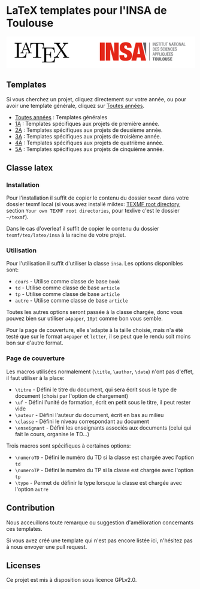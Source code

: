 # LaTeX templates pour l'INSA de Toulouse

![](./imgs/banner.png)


## Templates

Si vous cherchez un projet, cliquez directement sur votre année, ou pour avoir une template générale, cliquez sur [Toutes années](./Templates/Toutes_années/).

 - [Toutes années](./Templates/Toutes_années/) : Templates générales
 - [1A](./Templates/1A/) : Templates spécifiques aux projets de première année.
 - [2A](./Templates/2A/) : Templates spécifiques aux projets de deuxième année.
 - [3A](./Templates/3A/) : Templates spécifiques aux projets de troisième année.
 - [4A](./Templates/4A/) : Templates spécifiques aux projets de quatrième année.
 - [5A](./Templates/5A/) : Templates spécifiques aux projets de cinquième année.

## Classe latex

### Installation

Pour l'installation il suffit de copier le contenu du dossier `texmf` dans
votre dossier texmf local (si vous avez installé miktex:
[TEXMF root directory](https://miktex.org/kb/texmf-roots), section
`Your own TEXMF root directories`, pour texlive c'est le dossier `~/texmf`).

Dans le cas d'overleaf il suffit de copier le contenu du dossier `texmf/tex/latex/insa`
à la racine de votre projet.

### Utilisation

Pour l'utilisation il suffit d'utiliser la classe `insa`. Les options
disponibles sont:
 - `cours` - Utilise comme classe de base `book`
 - `td` - Utilise comme classe de base `article`
 - `tp` - Utilise comme classe de base `article`
 - `autre` - Utilise comme classe de base `article`

Toutes les autres options seront passée à la classe chargée, donc vous pouvez
bien sur utiliser `a4paper`, `10pt` comme bon vous semble.

Pour la page de couverture, elle s'adapte à la taille choisie, mais n'a été
testé que sur le format `a4paper` et `letter`, il se peut que le rendu soit
moins bon sur d'autre format.

### Page de couverture

Les macros utilisées normalement (`\title`, `\author`, `\date`) n'ont pas
d'effet, il faut utiliser à la place:
 - `\titre` - Défini le titre du document, qui sera écrit sous le type de
document (choisi par l'option de chargement)
 - `\uf` - Défini l'unité de formation, écrit en petit sous le titre, il peut
rester vide
 - `\auteur` - Défini l'auteur du document, écrit en bas au milieu
 - `\classe` - Défini le niveau correspondant au document
 - `\enseignant` - Défini les enseignants associés aux documents (celui qui 
fait le cours, organise le TD...)

Trois macros sont spécifiques à certaines options:
 - `\numeroTD` - Défini le numéro du TD si la classe est chargée avec l'option `td`
 - `\numeroTP` - Défini le numéro du TP si la classe est chargée avec l'option `tp`
 - `\type` - Permet de définir le type lorsque la classe est chargée avec l'option
`autre`

## Contribution

Nous acceuillons toute remarque ou suggestion d'amélioration concernants ces templates.

Si vous avez créé une template qui n'est pas encore listée ici, n'hésitez pas à nous envoyer une pull request.

## Licenses

Ce projet est mis à disposition sous licence GPLv2.0.

